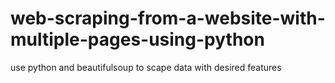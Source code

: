 # web-scraping-from-a-website-with-multiple-pages-using-python
use python and beautifulsoup to scape data with desired features
